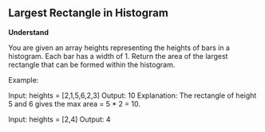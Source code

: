 ## Largest Rectangle in Histogram

**Understand**

You are given an array heights representing the heights of bars in a histogram.
Each bar has a width of 1.
Return the area of the largest rectangle that can be formed within the histogram.

Example:

Input: heights = [2,1,5,6,2,3]
Output: 10
Explanation: The rectangle of height 5 and 6 gives the max area = 5 \* 2 = 10.

Input: heights = [2,4]
Output: 4
